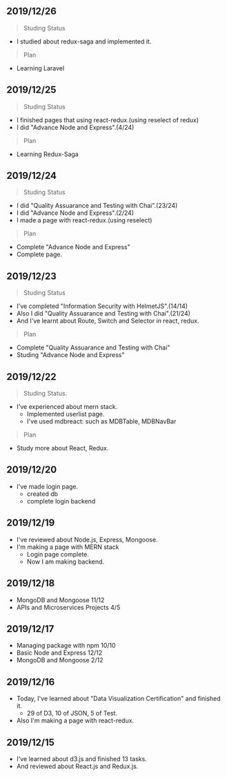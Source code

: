 ## 2019/12/26

> Studing Status

* I studied about redux-saga and implemented it.

> Plan

* Learning Laravel

## 2019/12/25

> Studing Status

* I finished pages that using react-redux.(using reselect of redux)
* I did "Advance Node and Express".(4/24)

> Plan

* Learning Redux-Saga

## 2019/12/24

> Studing Status

* I did "Quality Assuarance and Testing with Chai".(23/24)
* I did "Advance Node and Express".(2/24)
* I made a page with react-redux.(using reselect)

> Plan

* Complete "Advance Node and Express"
* Complete page.

## 2019/12/23

> Studing Status

* I've completed "Information Security with HelmetJS".(14/14)
* Also I did "Quality Assuarance and Testing with Chai".(21/24)
* And I've learnt about Route, Switch and Selector in react, redux.

> Plan

* Complete "Quality Assuarance and Testing with Chai"
* Studing "Advance Node and Express"

## 2019/12/22

> Studing Status.

* I've experienced about mern stack.
  * Implemented userlist page.
  * I've used mdbreact: such as MDBTable, MDBNavBar
  
> Plan

* Study more about React, Redux.

## 2019/12/20

* I've made login page.
  * created db
  * complete login backend

## 2019/12/19

* I've reviewed about Node.js, Express, Mongoose.
* I'm making a page with MERN stack
  * Login page complete.
  * Now I am making backend.

## 2019/12/18

* MongoDB and Mongoose 11/12
* APIs and Microservices Projects 4/5

## 2019/12/17

* Managing package with npm 10/10
* Basic Node and Express 12/12
* MongoDB and Mongoose 2/12

## 2019/12/16
* Today, I've learned about "Data Visualization Certification" and finished it.
  * 29 of D3, 10 of JSON, 5 of Test.
* Also I'm making a page with react-redux.

## 2019/12/15
* I've learned about d3.js and finished 13 tasks.
* And reviewed about React.js and Redux.js.
